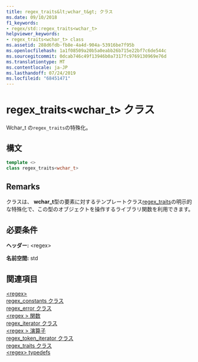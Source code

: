 ```yaml
---
title: regex_traits&lt;wchar_t&gt; クラス
ms.date: 09/10/2018
f1_keywords:
- regex/std::regex_traits<wchar_t>
helpviewer_keywords:
- regex_traits<wchar_t> class
ms.assetid: 288d6fdb-fb8e-4a4d-904a-53916be7f95b
ms.openlocfilehash: 1a1f08509a20b5a0eabb26b715e22bf7c6de544c
ms.sourcegitcommit: 0dcab746c49f13946b0a7317fc9769130969e76d
ms.translationtype: MT
ms.contentlocale: ja-JP
ms.lasthandoff: 07/24/2019
ms.locfileid: "68451471"
---
```

# <a name="regextraitsltwchartgt-class"></a>regex_traits&lt;wchar_t&gt; クラス

Wchar_t の`regex_traits`の特殊化。

## <a name="syntax"></a>構文

```cpp
template <>
class regex_traits<wchar_t>
```

## <a name="remarks"></a>Remarks

クラスは、 **wchar_t**型の要素に対するテンプレートクラス[regex_traits](../standard-library/regex-traits-class.md)の明示的な特殊化で、この型のオブジェクトを操作するライブラリ関数を利用できます。

## <a name="requirements"></a>必要条件

**ヘッダー:** \<regex>

**名前空間:** std

## <a name="see-also"></a>関連項目

[\<regex>](../standard-library/regex.md)\
[regex_constants クラス](../standard-library/regex-constants-class.md)\
[regex_error クラス](../standard-library/regex-error-class.md)\
[\<regex > 関数](../standard-library/regex-functions.md)\
[regex_iterator クラス](../standard-library/regex-iterator-class.md)\
[\<regex > 演算子](../standard-library/regex-operators.md)\
[regex_token_iterator クラス](../standard-library/regex-token-iterator-class.md)\
[regex_traits クラス](../standard-library/regex-traits-class.md)\
[\<regex> typedefs](../standard-library/regex-typedefs.md)
